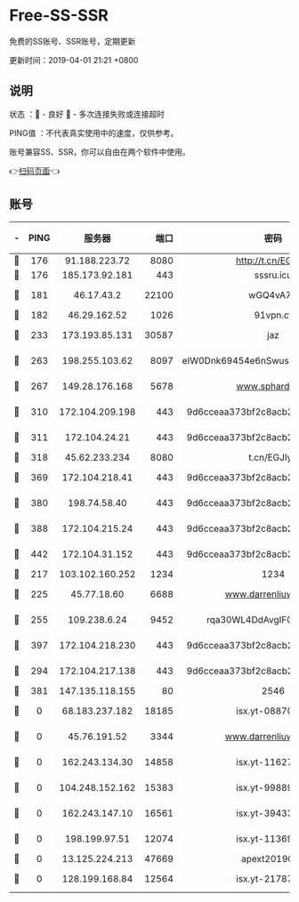 # Free-SS-SSR

免费的SS账号、SSR账号，定期更新

更新时间：2019-04-01 21:21 +0800

## 说明

状态     ：🙂 - 良好 🙁 - 多次连接失败或连接超时

PING值   ：不代表真实使用中的速度，仅供参考。

账号兼容SS、SSR，你可以自由在两个软件中使用。

👉[扫码页面](https://liesauer.github.io/Free-SS-SSR/)👈

## 账号

|-|PING|服务器|端口|密码|加密方式|区域|
|:----:|:----:|:-----:|-----:|:----:|:----:|:----:|
|🙂|176|91.188.223.72|8080|http://t.cn/EGJIyrl|rc4-md5|RU|
|🙂|176|185.173.92.181|443|sssru.icu|rc4-md5|RU|
|🙂|181|46.17.43.2|22100|wGQ4vA7D|aes-256-gcm|RU|
|🙂|182|46.29.162.52|1026|91vpn.cf|rc4-md5|RU|
|🙂|233|173.193.85.131|30587|jaz|aes-256-cfb|US|
|🙂|263|198.255.103.62|8097|eIW0Dnk69454e6nSwuspv9DmS201tQ0D|aes-256-cfb|US|
|🙂|267|149.28.176.168|5678|www.sphard.com|aes-256-cfb|SG|
|🙂|310|172.104.209.198|443|9d6cceaa373bf2c8acb22e60b6a58be6|aes-256-cfb|US|
|🙂|311|172.104.24.21|443|9d6cceaa373bf2c8acb22e60b6a58be6|aes-256-cfb|US|
|🙂|318|45.62.233.234|8080|t.cn/EGJIyrl|rc4-md5|CA|
|🙂|369|172.104.218.41|443|9d6cceaa373bf2c8acb22e60b6a58be6|aes-256-cfb|US|
|🙂|380|198.74.58.40|443|9d6cceaa373bf2c8acb22e60b6a58be6|aes-256-cfb|US|
|🙂|388|172.104.215.24|443|9d6cceaa373bf2c8acb22e60b6a58be6|aes-256-cfb|US|
|🙂|442|172.104.31.152|443|9d6cceaa373bf2c8acb22e60b6a58be6|aes-256-cfb|US|
|🙂|217|103.102.160.252|1234|1234|rc4-md5|JP|
|🙂|225|45.77.18.60|6688|www.darrenliuwei.com|aes-256-cfb|JP|
|🙂|255|109.238.6.24|9452|rqa30WL4DdAvgIFG6Fs3znzTa|aes-256-cfb|FR|
|🙂|397|172.104.218.230|443|9d6cceaa373bf2c8acb22e60b6a58be6|aes-256-cfb|US|
|🙁|294|172.104.217.138|443|9d6cceaa373bf2c8acb22e60b6a58be6|aes-256-cfb|US|
|🙁|381|147.135.118.155|80|2546|chacha20|US|
|🙁|0|68.183.237.182|18185|isx.yt-08870864|aes-256-cfb|SG|
|🙁|0|45.76.191.52|3344|www.darrenliuwei.com|aes-256-cfb|AU|
|🙁|0|162.243.134.30|14858|isx.yt-11627197|aes-256-cfb|US|
|🙁|0|104.248.152.162|15383|isx.yt-99889610|aes-256-cfb|SG|
|🙁|0|162.243.147.10|16561|isx.yt-39433052|aes-256-cfb|US|
|🙁|0|198.199.97.51|12074|isx.yt-11369443|aes-256-cfb|US|
|🙁|0|13.125.224.213|47669|apext2019001|chacha20|KR|
|🙁|0|128.199.168.84|12564|isx.yt-21787418|aes-256-cfb|SG|

